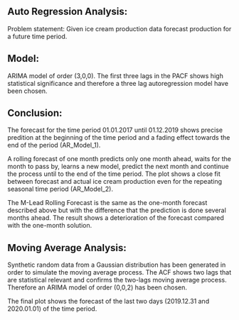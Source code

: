 Auto Regression Analysis:
-------------------------
Problem statement: Given ice cream production data forecast production for a future time period.

Model:
------
ARIMA model of order (3,0,0). The first three lags in the PACF shows high statistical significance and therefore a three lag autoregression model have been chosen.

Conclusion:
-----------
The forecast for the time period 01.01.2017 until 01.12.2019 shows precise predition at the beginning of the time period and a fading effect towards the end of the period (AR_Model_1).

A rolling forecast of one month predicts only one month ahead, waits for the month to pass by, learns a new model, predict the next month and continue the process until to the end of the time period.
The plot shows a close fit between forecast and actual ice cream production even for the repeating seasonal time period (AR_Model_2).

The M-Lead Rolling Forecast is the same as the one-month forecast described above but with the difference that 
the prediction is done several months ahead. The result shows a deterioration of the forecast compared with the one-month solution. 

Moving Average Analysis:
------------------------
Synthetic random data from a Gaussian distribution has been generated in order to simulate the moving average process.
The ACF shows two lags that are statistical relevant and confirms the two-lags moving average process. 
Therefore an ARIMA model of order (0,0,2) has been chosen. 

The final plot shows the forecast of the last two days (2019.12.31 and 2020.01.01) of the time period. 
